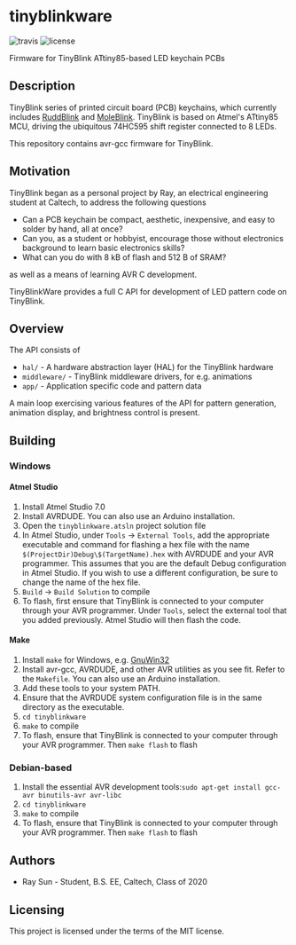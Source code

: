 # tinyblinkware
![travis](https://api.travis-ci.org/ElectronicToast/tinyblinkware.svg?branch=master) ![license](https://img.shields.io/github/license/electronictoast/tinyblinkware)

Firmware for TinyBlink ATtiny85-based LED keychain PCBs

## Description

TinyBlink series of printed circuit board (PCB) keychains, which currently includes [RuddBlink](https://github.com/ElectronicToast/ruddblink) and [MoleBlink](https://github.com/ElectronicToast/moleblink). TinyBlink is based on Atmel's ATtiny85 MCU, driving the ubiquitous 74HC595 shift register connected to 8 LEDs. 

This repository contains avr-gcc firmware for TinyBlink.

## Motivation

TinyBlink began as a personal project by Ray, an electrical engineering student at Caltech, to address the following questions

- Can a PCB keychain be compact, aesthetic, inexpensive, and easy to solder by hand, all at once?
- Can you, as a student or hobbyist, encourage those without electronics background to learn basic electronics skills?
- What can you do with 8 kB of flash and 512 B of SRAM?

as well as a means of learning AVR C development.

TinyBlinkWare provides a full C API for development of LED pattern code on TinyBlink.

## Overview

The API consists of

- `hal/` - A hardware abstraction layer (HAL) for the TinyBlink hardware
- `middleware/` - TinyBlink middleware drivers, for e.g. animations
- `app/` - Application specific code and pattern data

A main loop exercising various features of the API for pattern generation, animation display, and brightness control is present.

## Building

### Windows

#### Atmel Studio

1. Install Atmel Studio 7.0
2. Install AVRDUDE. You can also use an Arduino installation.
3. Open the `tinyblinkware.atsln` project solution file
4. In Atmel Studio, under `Tools` -> `External Tools`, add the appropriate executable and command for flashing a hex file with the name `$(ProjectDir)Debug\$(TargetName).hex` with AVRDUDE and your AVR programmer. This assumes that you are the default Debug configuration in Atmel Studio. If you wish to use a different configuration, be sure to change the name of the hex file.
5. `Build` -> `Build Solution` to compile
6. To flash, first ensure that TinyBlink is connected to your computer through your AVR programmer. Under `Tools`, select the external tool that you added previously. Atmel Studio will then flash the code. 

#### Make

1. Install `make` for Windows, e.g. [GnuWin32](http://gnuwin32.sourceforge.net/packages/make.htm)
2. Install avr-gcc, AVRDUDE, and other AVR utilities as you see fit. Refer to the `Makefile`. You can also use an Arduino installation.
3. Add these tools to your system PATH.
4. Ensure that the AVRDUDE system configuration file is in the same directory as the executable.
5. `cd tinyblinkware`
6. `make` to compile
7. To flash, ensure that TinyBlink is connected  to your computer through your AVR programmer. Then `make flash` to flash

### Debian-based

1. Install the essential AVR development tools:`sudo apt-get install gcc-avr binutils-avr avr-libc`
2. `cd tinyblinkware`
3. `make` to compile
4. To flash, ensure that TinyBlink is connected  to your computer through your AVR programmer. Then `make flash` to flash

## Authors
- Ray Sun -  Student, B.S. EE, Caltech, Class of 2020

## Licensing
This project is licensed under the terms of the MIT license.
